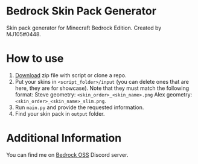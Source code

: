 # Bedrock Skin Pack Generator

Skin pack generator for Minecraft Bedrock Edition.
Created by MJ105#0448.

# How to use

1. [Download](https://github.com/MedicalJewel105/bedrock-skin-pack-generator/releases) zip file with script or clone a repo.
2. Put your skins in `<script_folder>/input` (you can delete ones that are here, they are for showcase). Note that they must match the following format:
Steve geometry: `<skin_order>_<skin_name>.png`
Alex geometry: `<skin_order>_<skin_name>_slim.png`.
3. Run `main.py` and provide the requested information.
4. Find your skin pack in `output` folder.

# Additional Information

You can find me on [Bedrock OSS](https://discord.gg/XjV87YN) Discord server.
